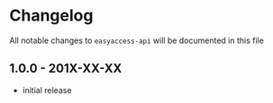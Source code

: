 # Changelog

All notable changes to `easyaccess-api` will be documented in this file

## 1.0.0 - 201X-XX-XX

- initial release
